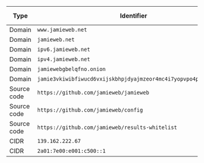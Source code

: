 | Type | Identifier | Max. Severity | In Scope |
|------|------------|---------------|----------|
| Domain | `www.jamieweb.net` | Critical | Yes |
| Domain | `jamieweb.net` | Critical | Yes |
| Domain | `ipv6.jamieweb.net` | Critical | Yes |
| Domain | `ipv4.jamieweb.net` | Critical | Yes |
| Domain | `jamiewebgbelqfno.onion` | Critical | Yes |
| Domain | `jamie3vkiwibfiwucd6vxijskbhpjdyajmzeor4mc4i7yopvpo4p7cyd.onion` | Critical | Yes |
| Source code | `https://github.com/jamieweb/jamieweb` | Critical | Yes |
| Source code | `https://github.com/jamieweb/config` | Critical | Yes |
| Source code | `https://github.com/jamieweb/results-whitelist` | Critical | Yes |
| CIDR | `139.162.222.67` | Critical | Yes |
| CIDR | `2a01:7e00:e001:c500::1` | Critical | Yes |
